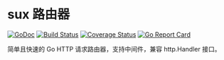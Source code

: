 # sux 路由器

[![GoDoc](https://godoc.org/github.com/gookit/sux?status.svg)](https://godoc.org/github.com/gookit/sux)
[![Build Status](https://travis-ci.org/gookit/sux.svg?branch=master)](https://travis-ci.org/gookit/sux)
[![Coverage Status](https://coveralls.io/repos/github/gookit/sux/badge.svg?branch=master)](https://coveralls.io/github/gookit/sux?branch=master)
[![Go Report Card](https://goreportcard.com/badge/github.com/gookit/sux)](https://goreportcard.com/report/github.com/gookit/sux)

简单且快速的 Go HTTP 请求路由器，支持中间件，兼容 http.Handler 接口。